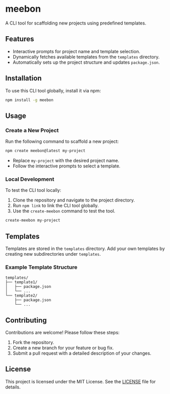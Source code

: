 # meebon

A CLI tool for scaffolding new projects using predefined templates.

## Features

- Interactive prompts for project name and template selection.
- Dynamically fetches available templates from the `templates` directory.
- Automatically sets up the project structure and updates `package.json`.

## Installation

To use this CLI tool globally, install it via npm:

```bash
npm install -g meebon
```

## Usage

### Create a New Project

Run the following command to scaffold a new project:

```bash
npm create meebon@latest my-project
```

- Replace `my-project` with the desired project name.
- Follow the interactive prompts to select a template.

### Local Development

To test the CLI tool locally:

1. Clone the repository and navigate to the project directory.
2. Run `npm link` to link the CLI tool globally.
3. Use the `create-meebon` command to test the tool.

```bash
create-meebon my-project
```

## Templates

Templates are stored in the `templates` directory. Add your own templates by creating new subdirectories under `templates`.

### Example Template Structure

```
templates/
├── template1/
│   ├── package.json
│   └── ...
└── template2/
    ├── package.json
    └── ...
```

## Contributing

Contributions are welcome! Please follow these steps:

1. Fork the repository.
2. Create a new branch for your feature or bug fix.
3. Submit a pull request with a detailed description of your changes.

## License

This project is licensed under the MIT License. See the [LICENSE](LICENSE) file for details.
